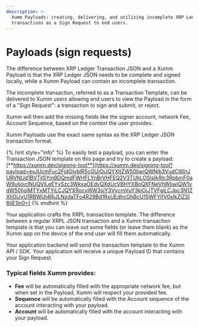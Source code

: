 ```yaml
---
description: >-
  Xumm Payloads: creating, delivering, and utilizing incomplete XRP Ledger
  transactions as a Sign Request to end users.
---
```


# Payloads (sign requests)

The difference between XRP Ledger Transaction JSON and a Xumm Payload is that the XRP Ledger JSON needs to be complete and signed locally, while a Xumm Payload can contain an incomplete transaction.

The incomplete transaction, referred to as a Transaction Template, can be delivered to Xumm users allowing end users to view the Payload in the form of a "Sign Request": a transaction to sign and submit, or reject.

Xumm will then add the missing fields like the signer account, network Fee, Account Sequence, based on the context the user provides.

Xumm Payloads use the exact same syntax as the XRP Ledger JSON transaction format.

{% hint style="info" %}
To easily test a payload, you can enter the Transaction JSON template on this page and try to create a payload:\
[**https://xumm.dev/signing-tool**](https://xumm.dev/signing-tool?payload=eyJUcmFuc2FjdGlvblR5cGUiOiJQYXltZW50IiwiQWNjb3VudCI6InJURVNUd1BVTjlSYm9DQmdFWHFLYnBrVHFEQ2V3TUhLOSIsIkRlc3RpbmF0aW9uIjoiclNUQVlLeEYySzc3WkxaOEdvQXdUcVBHYXBoQXFNeVhWIiwiQW1vdW50IjoiMTYxMTYiLCJQYXRocyI6W3siY3VycmVuY3kiOiJTVFgiLCJpc3N1ZXIiOiJyU1RBWUt4RjJLNzdaTFo4R29Bd1RxUEdhcGhBcU15WFYifV0sIkZlZSI6IjE1In0=)
{% endhint %}

Your application crafts the XRPL transaction template. The difference between a regular XRPL JSON transaction and a Xumm transaction template is that you can leave out some fields (or leave them blank) as the Xumm app on the device of the end user will fill them automatically.

Your application backend will send the transaction template to the Xumm API / SDK. Your application will receive a unique Payload ID that contains your Sign Request.

### Typical fields Xumm provides:

* **Fee** will be automatically filled with the appropriate network fee, but when set in the Payload, Xumm will respect your provided fee.
* **Sequence** will be automatically filled with the Account sequence of the account interacting with your payload.
* **Account** will be automatically filled with the account interacting with your payload.
